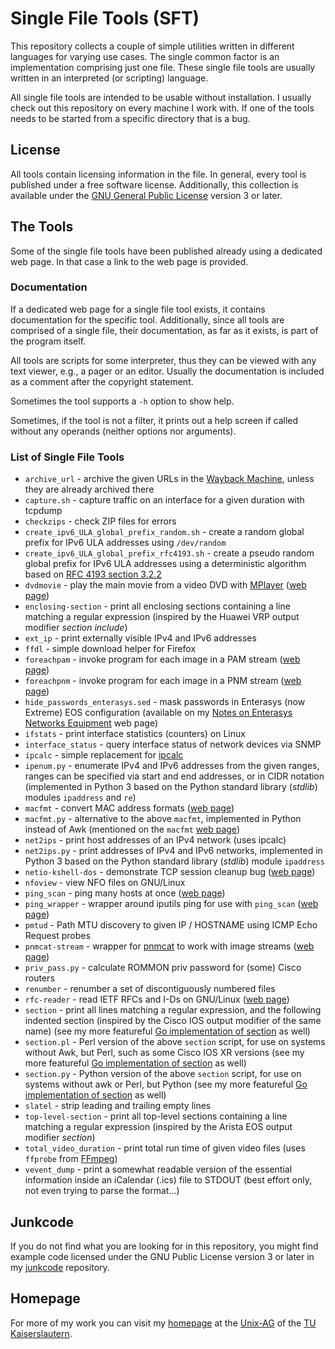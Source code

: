# Single File Tools (SFT)

This repository collects a couple of simple utilities written in different
languages for varying use cases. The single common factor is an implementation
comprising just one file. These single file tools are usually written in an
interpreted (or scripting) language.

All single file tools are intended to be usable without installation. I
usually check out this repository on every machine I work with. If one of
the tools needs to be started from a specific directory that is a bug.

## License

All tools contain licensing information in the file. In general, every tool
is published under a free software license. Additionally, this collection
is available under the
[GNU General Public License](https://www.gnu.org/licenses/gpl.html)
version 3 or later.

## The Tools

Some of the single file tools have been published already using a dedicated
web page. In that case a link to the web page is provided.

### Documentation

If a dedicated web page for a single file tool exists, it contains
documentation for the specific tool. Additionally, since all tools
are comprised of a single file, their documentation, as far as it
exists, is part of the program itself.

All tools are scripts for some interpreter, thus they can be viewed with
any text viewer, e.g., a pager or an editor. Usually the documentation
is included as a comment after the copyright statement.

Sometimes the tool supports a `-h` option to show help.

Sometimes, if the tool is not a filter, it prints out a help screen if
called without any operands (neither options nor arguments).

### List of Single File Tools

* `archive_url` - archive the given URLs in the
  [Wayback Machine](https://web.archive.org/), unless they are already
  archived there
* `capture.sh` - capture traffic on an interface for a given duration with
  tcpdump
* `checkzips` - check ZIP files for errors
* `create_ipv6_ULA_global_prefix_random.sh` - create a random global prefix
  for IPv6 ULA addresses using `/dev/random`
* `create_ipv6_ULA_global_prefix_rfc4193.sh` - create a pseudo random global
  prefix for IPv6 ULA addresses using a deterministic algorithm based on
  [RFC 4193 section 3.2.2](https://datatracker.ietf.org/doc/html/rfc4193#section-3.2.2)
* `dvdmovie` - play the main movie from a video DVD with
  [MPlayer](http://www.mplayerhq.hu/)
  ([web page](https://www.unix-ag.uni-kl.de/~auerswal/dvdmovie/))
* `enclosing-section` - print all enclosing sections containing a line
  matching a regular expression (inspired by the Huawei VRP output modifier
  *section include*)
* `ext_ip` - print externally visible IPv4 and IPv6 addresses
* `ffdl` - simple download helper for Firefox
* `foreachpam` - invoke program for each image in a PAM stream
   ([web page](https://www.unix-ag.uni-kl.de/~auerswal/netpbm/index.html))
* `foreachpnm` - invoke program for each image in a PNM stream
  ([web page](https://www.unix-ag.uni-kl.de/~auerswal/netpbm/index.html))
* `hide_passwords_enterasys.sed` - mask passwords in Enterasys (now Extreme)
  EOS configuration
  (available on my
  [Notes on Enterasys Networks Equipment](https://www.unix-ag.uni-kl.de/~auerswal/enterasys/#hide_passwords)
  web page)
* `ifstats` - print interface statistics (counters) on Linux
* `interface_status` - query interface status of network devices via SNMP
* `ipcalc` - simple replacement for [ipcalc](http://jodies.de/ipcalc)
* `ipenum.py` - enumerate IPv4 and IPv6 addresses from the given ranges,
  ranges can be specified via start and end addresses, or in CIDR notation
  (implemented in Python 3 based on the Python standard library (*stdlib*)
  modules `ipaddress` and `re`)
* `macfmt` - convert MAC address formats
  ([web page](https://www.unix-ag.uni-kl.de/~auerswal/macfmt/))
* `macfmt.py` - alternative to the above `macfmt`, implemented in Python
  instead of Awk (mentioned on the `macfmt`
  [web page](https://www.unix-ag.uni-kl.de/~auerswal/macfmt/))
* `net2ips` - print host addresses of an IPv4 network (uses ipcalc)
* `net2ips.py` - print addresses of IPv4 and IPv6 networks, implemented in
  Python 3 based on the Python standard library (*stdlib*) module `ipaddress`
* `netio-kshell-dos` - demonstrate TCP session cleanup bug
  ([web page](https://www.unix-ag.uni-kl.de/~auerswal/netio-kshell-bug/))
* `nfoview` - view NFO files on GNU/Linux
* `ping_scan` - ping many hosts at once
  ([web page](https://www.unix-ag.uni-kl.de/~auerswal/ping_scan/))
* `ping_wrapper` - wrapper around iputils ping for use with `ping_scan`
  ([web page](https://www.unix-ag.uni-kl.de/~auerswal/ping_scan/))
* `pmtud` - Path MTU discovery to given IP / HOSTNAME using ICMP Echo Request
  probes
* `pnmcat-stream` - wrapper for
  [pnmcat](http://netpbm.sourceforge.net/doc/pnmcat.html)
  to work with image streams
  ([web page](https://www.unix-ag.uni-kl.de/~auerswal/netpbm/index.html))
* `priv_pass.py` - calculate ROMMON priv password for (some) Cisco routers
* `renumber` - renumber a set of discontiguously numbered files
* `rfc-reader` - read IETF RFCs and I-Ds on GNU/Linux
  ([web page](https://www.unix-ag.uni-kl.de/~auerswal/rfc-reader/))
* `section` - print all lines matching a regular expression, and the following
  indented section (inspired by the Cisco IOS output modifier of the same name)
  (see my more featureful
  [Go implementation of section](https://www.unix-ag.uni-kl.de/~auerswal/section/index.html)
  as well)
* `section.pl` - Perl version of the above `section` script, for use on systems
  without Awk, but Perl, such as some Cisco IOS XR versions (see my more
  featureful
  [Go implementation of section](https://www.unix-ag.uni-kl.de/~auerswal/section/index.html)
  as well)
* `section.py` - Python version of the above `section` script, for use on
  systems without awk or Perl, but Python (see my more featureful
  [Go implementation of section](https://www.unix-ag.uni-kl.de/~auerswal/section/index.html)
  as well)
* `slatel` - strip leading and trailing empty lines
* `top-level-section` - print all top-level sections containing a line matching
  a regular expression (inspired by the Arista EOS output modifier *section*)
* `total_video_duration` - print total run time of given video files
  (uses `ffprobe` from [FFmpeg](https://ffmpeg.org/))
* `vevent_dump` - print a somewhat readable version of the essential information
  inside an iCalendar (.ics) file to STDOUT (best effort only, not even trying
  to parse the format...)

## Junkcode

If you do not find what you are looking for in this repository, you might
find example code licensed under the GNU Public License version 3 or later
in my [junkcode](https://github.com/auerswal/junkcode/) repository.

## Homepage

For more of my work you can visit my
[homepage](https://www.unix-ag.uni-kl.de/~auerswal/) at the
[Unix-AG](https://www.unix-ag.uni-kl.de/) of the
[TU Kaiserslautern](https://www.uni-kl.de/).
